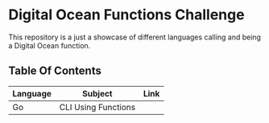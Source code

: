 # Digital Ocean Functions Challenge

This repository is a just a showcase of different languages calling and being a Digital Ocean function.

## Table Of Contents

| Language | Subject             | Link |
| -------- | ------------------- | ---- |
| Go       | CLI Using Functions |      |
